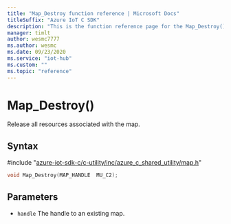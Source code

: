 ```yaml
---                             
title: "Map_Destroy function reference | Microsoft Docs" 
titleSuffix: "Azure IoT C SDK"            
description: "This is the function reference page for the Map_Destroy() function in the Azure IoT C SDK. This SDK is used with Azure IoT Hub and Azure IoT Hub Device Provisioning Service"            
manager: timlt                 
author: wesmc7777              
ms.author: wesmc               
ms.date: 09/23/2020                    
ms.service: "iot-hub"             
ms.custom: ""                
ms.topic: "reference"        
---                            
```


# Map_Destroy()

Release all resources associated with the map.

## Syntax

\#include "[azure-iot-sdk-c/c-utility/inc/azure_c_shared_utility/map.h](../map-h.md)"  
```C
void Map_Destroy(MAP_HANDLE  MU_C2);
```

## Parameters
* `handle` The handle to an existing map.

